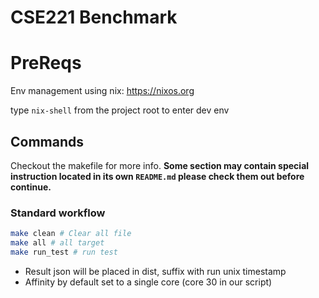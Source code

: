 # CSE221 Benchmark

# PreReqs

Env management using nix: https://nixos.org

type `nix-shell` from the project root to enter dev env

## Commands

Checkout the makefile for more info. **Some section may contain special instruction located in its own `README.md` please check them out before continue.**

### Standard workflow

```bash
make clean # Clear all file
make all # all target
make run_test # run test
```

- Result json will be placed in dist, suffix with run unix timestamp
- Affinity by default set to a single core (core 30 in our script)
